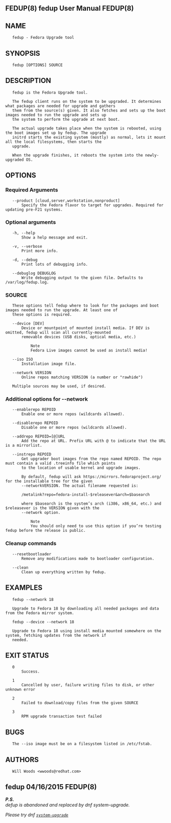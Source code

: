## FEDUP(8)                                             fedup User Manual                                            FEDUP(8)

## NAME
       fedup - Fedora Upgrade tool

## SYNOPSIS
       fedup [OPTIONS] SOURCE

## DESCRIPTION
       fedup is the Fedora Upgrade tool.

       The fedup client runs on the system to be upgraded. It determines what packages are needed for upgrade and gathers
       them from the source(s) given. It also fetches and sets up the boot images needed to run the upgrade and sets up
       the system to perform the upgrade at next boot.

       The actual upgrade takes place when the system is rebooted, using the boot images set up by fedup. The upgrade
       initrd starts the existing system (mostly) as normal, lets it mount all the local filesystems, then starts the
       upgrade.

       When the upgrade finishes, it reboots the system into the newly-upgraded OS.

## OPTIONS
###   Required Arguments
       --product [cloud,server,workstation,nonproduct]
           Specify the Fedora flavor to target for upgrades. Required for updating pre-F21 systems.

###   Optional arguments
       -h, --help
           Show a help message and exit.

       -v, --verbose
           Print more info.

       -d, --debug
           Print lots of debugging info.

       --debuglog DEBUGLOG
           Write debugging output to the given file. Defaults to /var/log/fedup.log.

###   SOURCE
       These options tell fedup where to look for the packages and boot images needed to run the upgrade. At least one of
       these options is required.

       --device [DEV]
           Device or mountpoint of mounted install media. If DEV is omitted, fedup will scan all currently-mounted
           removable devices (USB disks, optical media, etc.)

               Note
               Fedora Live images cannot be used as install media!

       --iso ISO
           Installation image file.

       --network VERSION
           Online repos matching VERSION (a number or "rawhide")

       Multiple sources may be used, if desired.

###   Additional options for --network
       --enablerepo REPOID
           Enable one or more repos (wildcards allowed).

       --disablerepo REPOID
           Disable one or more repos (wildcards allowed).

       --addrepo REPOID=[@]URL
           Add the repo at URL. Prefix URL with @ to indicate that the URL is a mirrorlist.

       --instrepo REPOID
           Get upgrader boot images from the repo named REPOID. The repo must contain a valid .treeinfo file which points
           to the location of usable kernel and upgrade images.

           By default, fedup will ask https://mirrors.fedoraproject.org/ for the installable tree for the given
           --networkVERSION. The actual filename requested is:

           /metalink?repo=fedora-install-$releasever&arch=$basearch

           where $basearch is the system’s arch (i386, x86_64, etc.) and $releasever is the VERSION given with the
           --network option.

               Note
               You should only need to use this option if you’re testing fedup before the release is public.

###   Cleanup commands
       --resetbootloader
           Remove any modifications made to bootloader configuration.

       --clean
           Clean up everything written by fedup.

## EXAMPLES
       fedup --network 18

       Upgrade to Fedora 18 by downloading all needed packages and data from the Fedora mirror system.

       fedup --device --network 18

       Upgrade to Fedora 18 using install media mounted somewhere on the system, fetching updates from the network if
       needed.

## EXIT STATUS
       0
           Success.

       1
           Cancelled by user, failure writing files to disk, or other unknown error

       2
           Failed to download/copy files from the given SOURCE

       3
           RPM upgrade transaction test failed

## BUGS
       The --iso image must be on a filesystem listed in /etc/fstab.

## AUTHORS
       Will Woods <wwoods@redhat.com>



## fedup                                                   04/16/2015                                                FEDUP(8)
***P.S.***<br>
*defup is abandoned and replaced by dnf system-upgrade.*

*Please try dnf [`system-upgrade`](http://fedoraproject.org/wiki/Changes/DNF_System_Upgrades)*
